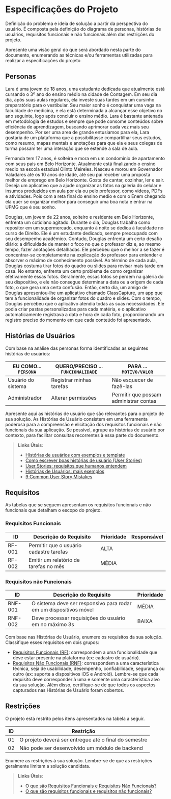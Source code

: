 # Especificações do Projeto

Definição do problema e ideia de solução a partir da perspectiva do usuário. É composta pela definição do  diagrama de personas, histórias de usuários, requisitos funcionais e não funcionais além das restrições do projeto.

Apresente uma visão geral do que será abordado nesta parte do documento, enumerando as técnicas e/ou ferramentas utilizadas para realizar a especificações do projeto

## Personas

Lara é uma jovem de 18 anos, uma estudante dedicada que atualmente está cursando o 3º ano do ensino médio na cidade de Contagem. Em seu dia dia, após suas aulas regulares, ela investe suas tardes em um cursinho preparatório para o vestibular. Seu maior sonho é conquistar uma vaga na faculdade de medicina, e ela está determinada a alcançar esse objetivo no ano seguinte, logo após concluir o ensino médio. Lara é bastante antenada em metodologia de estudos e sempre que pode consome conteúdos sobre eficiência de aprendizagem, buscando aprimorar cada vez mais seu desempenho. Por ser uma area de grande entusiamos para ela, Lara gostaria de um plataforma que a possibilitasse compartilhar seus estudos, como resumo, mapas mentais e anotações para que ela e seus colegas de turma possam ter uma interação que se estende a sala de aula.

Fernanda tem 17 anos, é solteira e mora em um condomínio de apartamento com seus pais em Belo Horizonte. Atualmente está finalizando o ensino medio na escola estadual Olinto Meireles. Nasceu e morou em Governador Valadares até os 10 anos de idade, até seu pai receber uma proposta melhor de emprego em Belo Horizonte. Gosta de cantar, cozinhar, ler e sair. Deseja um aplicativo que a ajude organizar as fotos na galeria do celular e insumos produzidos em aula por ela ou pelo professor, como videos, PDFs e atividades. Pois com a reta final do ensino medio e com o Enem chegando ela quer se organizar melhor para conseguir uma boa nota e entrar na UFMG que é seu sonho.

Douglas, um jovem de 22 anos, solteiro e residente em Belo Horizonte, enfrenta um cotidiano agitado. Durante o dia, Douglas trabalha como repositor em um supermercado, enquanto à noite se dedica à faculdade no curso de Direito. Ele é um estudante dedicado, sempre preocupado com seu desempenho acadêmico. Contudo, Douglas enfrenta um certo desafio diário: a dificuldade de manter o foco no que o professor diz e, ao mesmo tempo, fazer anotações detalhadas. Ele percebeu que o melhor a se fazer é concentrar-se completamente na explicação do professor para entender e absorver o máximo de conhecimento possível. Ao término de cada aula, Douglas costuma tirar fotos do quadro ou slides para revisar mais tarde em casa. No entanto, enfrenta um certo problema de como organizar efetivamente essas fotos. Geralmente, essas fotos se perdem na galeria do seu dispositivo, e ele não consegue determinar a data ou a origem de cada foto, o que gera uma certa confusão.
Então, certo dia, um amigo de Douglas apresentou-lhe um aplicativo chamado ClassCapture, um app que tem a funcionalidade de organizar fotos do quadro e slides. Com o tempo, Douglas percebeu que o aplicativo atendia todas as suas necessidades. Ele podia criar pastas personalizadas para cada matéria, e o aplicativo automaticamente registrava a data e hora de cada foto, proporcionando um registro preciso do momento em que cada conteúdo foi apresentado.



## Histórias de Usuários

Com base na análise das personas forma identificadas as seguintes histórias de usuários:

|EU COMO... `PERSONA`| QUERO/PRECISO ... `FUNCIONALIDADE` |PARA ... `MOTIVO/VALOR`                 |
|--------------------|------------------------------------|----------------------------------------|
|Usuário do sistema  | Registrar minhas tarefas           | Não esquecer de fazê-las               |
|Administrador       | Alterar permissões                 | Permitir que possam administrar contas |

Apresente aqui as histórias de usuário que são relevantes para o projeto de sua solução. As Histórias de Usuário consistem em uma ferramenta poderosa para a compreensão e elicitação dos requisitos funcionais e não funcionais da sua aplicação. Se possível, agrupe as histórias de usuário por contexto, para facilitar consultas recorrentes à essa parte do documento.

> **Links Úteis**:
> - [Histórias de usuários com exemplos e template](https://www.atlassian.com/br/agile/project-management/user-stories)
> - [Como escrever boas histórias de usuário (User Stories)](https://medium.com/vertice/como-escrever-boas-users-stories-hist%C3%B3rias-de-usu%C3%A1rios-b29c75043fac)
> - [User Stories: requisitos que humanos entendem](https://www.luiztools.com.br/post/user-stories-descricao-de-requisitos-que-humanos-entendem/)
> - [Histórias de Usuários: mais exemplos](https://www.reqview.com/doc/user-stories-example.html)
> - [9 Common User Story Mistakes](https://airfocus.com/blog/user-story-mistakes/)

## Requisitos

As tabelas que se seguem apresentam os requisitos funcionais e não funcionais que detalham o escopo do projeto.

### Requisitos Funcionais

|ID    | Descrição do Requisito  | Prioridade | Responsável |
|------|-----------------------------------------|----| ----|
|RF-001| Permitir que o usuário cadastre tarefas | ALTA |  |
|RF-002| Emitir um relatório de tarefas no mês   | MÉDIA | |


### Requisitos não Funcionais

|ID     | Descrição do Requisito  |Prioridade |
|-------|-------------------------|----|
|RNF-001| O sistema deve ser responsivo para rodar em um dispositivos móvel | MÉDIA | 
|RNF-002| Deve processar requisições do usuário em no máximo 3s |  BAIXA | 

Com base nas Histórias de Usuário, enumere os requisitos da sua solução. Classifique esses requisitos em dois grupos:

- [Requisitos Funcionais
 (RF)](https://pt.wikipedia.org/wiki/Requisito_funcional):
 correspondem a uma funcionalidade que deve estar presente na
  plataforma (ex: cadastro de usuário).
- [Requisitos Não Funcionais
  (RNF)](https://pt.wikipedia.org/wiki/Requisito_n%C3%A3o_funcional):
  correspondem a uma característica técnica, seja de usabilidade,
  desempenho, confiabilidade, segurança ou outro (ex: suporte a
  dispositivos iOS e Android).
Lembre-se que cada requisito deve corresponder à uma e somente uma
característica alvo da sua solução. Além disso, certifique-se de que
todos os aspectos capturados nas Histórias de Usuário foram cobertos.

## Restrições

O projeto está restrito pelos itens apresentados na tabela a seguir.

|ID| Restrição                                             |
|--|-------------------------------------------------------|
|01| O projeto deverá ser entregue até o final do semestre |
|02| Não pode ser desenvolvido um módulo de backend        |


Enumere as restrições à sua solução. Lembre-se de que as restrições geralmente limitam a solução candidata.

> **Links Úteis**:
> - [O que são Requisitos Funcionais e Requisitos Não Funcionais?](https://codificar.com.br/requisitos-funcionais-nao-funcionais/)
> - [O que são requisitos funcionais e requisitos não funcionais?](https://analisederequisitos.com.br/requisitos-funcionais-e-requisitos-nao-funcionais-o-que-sao/)
